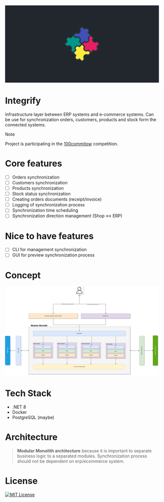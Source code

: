 ![integrify_banner](docs/integrify.banner.png)
# Integrify
Infrastructure layer between ERP systems and e-commerce systems. Can be use for synchronization orders, customers, products and stock form the connected systems.

> [!NOTE]  
> Project is participating in the [100commitow](https://100commitow.pl/ "100commitow.pl") competition.

# Core features
- [ ] Orders synchronization
- [ ] Customers synchronization
- [ ] Products synchronization 
- [ ] Stock status synchronization
- [ ] Creating orders documents (receipt/invoice)
- [ ] Logging of synchronization process
- [ ] Synchronization time scheduling
- [ ] Synchronization direction management (Shop <-> ERP) 

# Nice to have features
- [ ] CLI for management synchronization
- [ ] GUI for preview synchronization process

# Concept
![concept_image](docs/integrify.drawio.concept.png)

# Tech Stack
 - .NET 8
 - Docker
 - PostgreSQL (maybe)

# Architecture
> **Modular Monolith architecture** because it is important to separate business logic to a separated modules. Synchronization process should not be dependent on erp/ecommerce system.

# License
[![MIT License](https://img.shields.io/badge/License-MIT-green.svg)](https://choosealicense.com/licenses/mit/)
